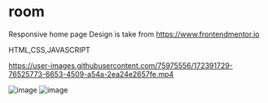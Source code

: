 # room
Responsive home page 
Design is take from https://www.frontendmentor.io

HTML,CSS,JAVASCRIPT


https://user-images.githubusercontent.com/75975556/172391729-76525773-6653-4509-a54a-2ea24e2657fe.mp4

![image](https://user-images.githubusercontent.com/75975556/172392312-31d250eb-8863-4c1a-8381-c94a9828a43d.png)
![image](https://user-images.githubusercontent.com/75975556/172392429-bc203609-eea7-4022-a4c2-563747fe83aa.png)
